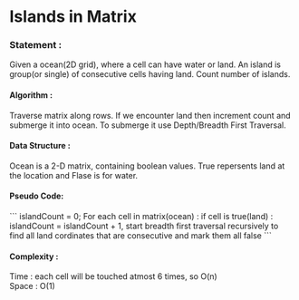 Islands in Matrix
=================

<h3>
Statement :
</h3>
Given a ocean(2D grid), where a cell can have water or land. 
An island is group(or single) of consecutive cells having land.
Count number of islands.

<h4>
Algorithm :
</h4>
Traverse matrix along rows. If we encounter land then increment count and submerge it into ocean.
To submerge it use Depth/Breadth First Traversal.

<h4>
Data Structure :
</h4>
Ocean is a 2-D matrix, containing boolean values. True repersents land at the location and Flase is for water.

<h4>
Pseudo Code:
</h4>
```
islandCount = 0;
For each cell in matrix(ocean) :
	if cell is true(land) :
		islandCount = islandCount + 1,
		start breadth first traversal 
		recursively to find all land 
		cordinates that are consecutive
		and mark them all false
```

<h4>
Complexity :
</h4>
Time : each cell will be touched atmost 6 times, so O(n) <br>
Space : O(1) 